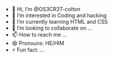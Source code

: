 - 👋 Hi, I’m @OS3CR3T-colton
- 👀 I’m interested in Coding and hacking 
- 🌱 I’m currently learning HTML and CSS
- 💞️ I’m looking to collaborate on ...
- 📫 How to reach me ...
- 😄 Pronouns: HE/HIM
- ⚡ Fun fact: ...

<!---
OS3CR3T-colton/OS3CR3T-colton is a ✨ special ✨ repository because its `README.md` (this file) appears on your GitHub profile.
You can click the Preview link to take a look at your changes.
--->
